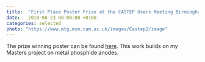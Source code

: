 ```yaml
---
title:  "First Place Poster Prize at the CASTEP Users Meeting Birmingham, UK"
date:   2018-08-23 00:00:00 +0100
categories: selected
photo: "https://www.mtg.msm.cam.ac.uk/images/Castep2/image"
---
```


The prize winning poster can be found [here](/images/castep_poster_19.pdf).  This work builds on my Masters project on metal phosphide anodes.


